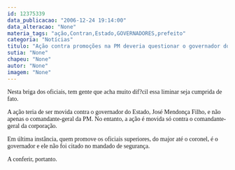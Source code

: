 ```yaml
---
id: 12375339
data_publicacao: "2006-12-24 19:14:00"
data_alteracao: "None"
materia_tags: "ação,Contran,Estado,GOVERNADORES,prefeito"
categoria: "Notícias"
titulo: "Ação contra promoções na PM deveria questionar o governador do Estado, para surtir efeito"
sutia: "None"
chapeu: "None"
autor: "None"
imagem: "None"
---
```

<p><P><FONT face=Verdana>Nesta briga dos oficiais, tem gente que acha muito dif?cil essa liminar seja cumprida de fato.</FONT></P></p>
<p><P><FONT face=Verdana>A ação teria de ser movida contra o governador do Estado, José Mendonça Filho, e não apenas o comandante-geral da PM. No entanto, a ação é movida só contra o comandante-geral da corporação.</FONT></P></p>
<p><P><FONT face=Verdana>Em última instância, quem promove os oficiais superiores, do major até o coronel, é o governador e ele não foi citado no mandado de segurança. </FONT></P></p>
<p><P><FONT face=Verdana>A conferir, portanto.</FONT></P> </p>
